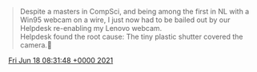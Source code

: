 > Despite a masters in CompSci, and being among the first in NL with a Win95 webcam on a wire, I just now had to be bailed out by our Helpdesk re\-enabling my Lenovo webcam\.  
> Helpdesk found the root cause: The tiny plastic shutter covered the camera\.🤫

<img src="../../media/tweet.ico" width="12" /> [Fri Jun 18 08:31:48 +0000 2021](https://twitter.com/DromerDenker/status/1405805435077238791)
